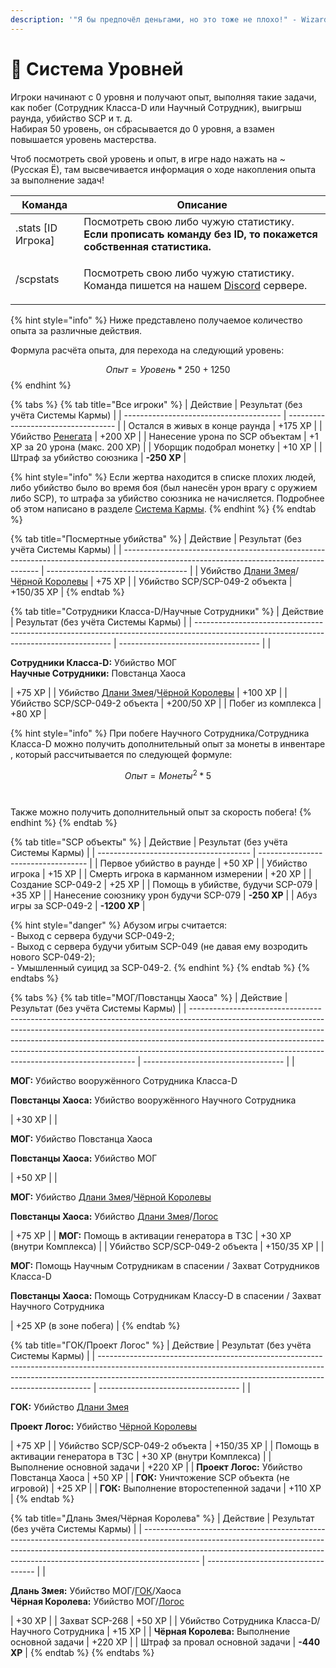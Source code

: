 ```yaml
---
description: '"Я бы предпочёл деньгами, но это тоже не плохо!" - Wizardry 8 (Перевод "Бука")'
---
```


# 💎 Система Уровней

Игроки начинают с 0 уровня и получают опыт, выполняя такие задачи, как побег (Сотрудник Класса-D или Научный Сотрудник), выигрыш раунда, убийство SCP и т. д.\
Набирая 50 уровень, он сбрасывается до 0 уровня, а взамен повышается уровень мастерства.

Чтоб посмотреть свой уровень и опыт, в игре надо нажать на \~ (Русская Ё), там высвечивается информация о ходе накопления опыта за выполнение задач!

| Команда             | Описание                                                                                                                                       |
| ------------------- | ---------------------------------------------------------------------------------------------------------------------------------------------- |
| .stats \[ID Игрока] | Посмотреть свою либо чужую статистику. **Если прописать команду без ID, то покажется собственная статистика.**                                 |
| /scpstats           | <p>Посмотреть свою либо чужую статистику.<br>Команда пишется на нашем <a href="https://discord.com/invite/376sEKP2tX">Discord</a> сервере.</p> |

{% hint style="info" %}
Ниже представлено получаемое количество опыта за различные действия.

Формула расчёта опыта, для перехода на следующий уровень:

$$Опыт = Уровень * 250 + 1250$$
{% endhint %}

{% tabs %}
{% tab title="Все игроки" %}
| Действие                                | Результат (без учёта Системы Кармы) |
| --------------------------------------- | ----------------------------------- |
| Остался в живых в конце раунда          | +175 XP                             |
| Убийство [Ренегата](mechanics/other.md) | +200 XP                             |
| Нанесение урона по SCP объектам         | +1 ХР за 20 урона (макс. 200 XP)    |
| Уборщик подобрал монетку                | +10 XP                              |
| Штраф за убийство союзника              | **-250 XP**                         |

{% hint style="info" %}
Если жертва находится в списке плохих людей, либо убийство было во время боя (был нанесён урон врагу с оружием либо SCP), то штрафа за убийство союзника не начисляется. Подробнее об этом написано в разделе [Система Кармы](karma-system.md).
{% endhint %}
{% endtab %}

{% tab title="Посмертные убийства" %}
| Действие                                                                                                                                | Результат (без учёта Системы Кармы) |
| --------------------------------------------------------------------------------------------------------------------------------------- | ----------------------------------- |
| Убийство [Длани Змея](../custom-classes/custom-teams/serpents-hand.md)/[Чёрной Королевы](../custom-classes/custom-teams/black-queen.md) | +75 XP                              |
| Убийство SCP/SCP-049-2 объекта                                                                                                          | +150/35 XP                          |
{% endtab %}

{% tab title="Сотрудники Класса-D/Научные Сотрудники" %}
| Действие                                                                                                                                | Результат (без учёта Системы Кармы) |
| --------------------------------------------------------------------------------------------------------------------------------------- | ----------------------------------- |
| <p><strong>Сотрудники Класса-D:</strong> Убийство МОГ<br><strong>Научные Сотрудники:</strong> Повстанца Хаоса</p>                       | +75 XP                              |
| Убийство [Длани Змея](../custom-classes/custom-teams/serpents-hand.md)/[Чёрной Королевы](../custom-classes/custom-teams/black-queen.md) | +100 XP                             |
| Убийство SCP/SCP-049-2 объекта                                                                                                          | +200/50 XP                          |
| Побег из комплекса                                                                                                                      | +80 XP                              |

{% hint style="info" %}
При побеге Научного Сотрудника/Сотрудника Класса-D можно получить дополнительный опыт за монеты в инвентаре , который рассчитывается по следующей формуле:

$$Опыт = Монеты ^ 2 * 5$$\
\
Также можно получить дополнительный опыт за скорость побега!
{% endhint %}
{% endtab %}

{% tab title="SCP объекты" %}
| Действие                               | Результат (без учёта Системы Кармы) |
| -------------------------------------- | ----------------------------------- |
| Первое убийство в раунде               | +50 XP                              |
| Убийство игрока                        | +15 XP                              |
| Смерть игрока в карманном измерении    | +20 XP                              |
| Создание SCP-049-2                     | +25 XP                              |
| Помощь в убийстве, будучи SCP-079      | +35 XP                              |
| Нанесение союзнику урон будучи SCP-079 | **-250 XP**                         |
| Абуз игры за SCP-049-2                 | **-1200 XP**                        |

{% hint style="danger" %}
Абузом игры считается:\
\- Выход с сервера будучи SCP-049-2;\
\- Выход с сервера будучи убитым SCP-049 (не давая ему возродить нового SCP-049-2);\
\- Умышленный суицид за SCP-049-2.
{% endhint %}
{% endtab %}
{% endtabs %}

{% tabs %}
{% tab title="МОГ/Повстанцы Хаоса" %}
| Действие                                                                                                                                                                                                                                                                                                                                                                                 | Результат (без учёта Системы Кармы) |
| ---------------------------------------------------------------------------------------------------------------------------------------------------------------------------------------------------------------------------------------------------------------------------------------------------------------------------------------------------------------------------------------- | ----------------------------------- |
| <p><strong>МОГ:</strong> Убийство вооружённого Сотрудника Класса-D</p><p><strong>Повстанцы Хаоса:</strong> Убийство вооружённого Научного Сотрудника</p>                                                                                                                                                                                                                                 | +30 XP                              |
| <p><strong>МОГ:</strong> Убийство Повстанца Хаоса</p><p><strong>Повстанцы Хаоса:</strong> Убийство МОГ</p>                                                                                                                                                                                                                                                                               | +50 XP                              |
| <p><strong>МОГ:</strong> Убийство <a href="../custom-classes/custom-teams/serpents-hand.md">Длани Змея</a>/<a href="../custom-classes/custom-teams/black-queen.md">Чёрной Королевы</a></p><p><strong>Повстанцы Хаоса:</strong> Убийство <a href="../custom-classes/custom-teams/serpents-hand.md">Длани Змея</a>/<a href="../custom-classes/custom-teams/project-logos.md">Логос</a></p> | +75 XP                              |
| **МОГ:** Помощь в активации генератора в ТЗС                                                                                                                                                                                                                                                                                                                                             | +30 XP (внутри Комплекса)           |
| Убийство SCP/SCP-049-2 объекта                                                                                                                                                                                                                                                                                                                                                           | +150/35 XP                          |
| <p><strong>МОГ:</strong> Помощь Научным Сотрудникам в спасении / Захват Сотрудников Класса-D</p><p><strong>Повстанцы Хаоса:</strong> Помощь Сотрудникам Классу-D в спасении / Захват Научного Сотрудника</p>                                                                                                                                                                             | +25 XP (в зоне побега)              |
{% endtab %}

{% tab title="ГОК/Проект Логос" %}
| Действие                                                                                                                                                                                                                                 | Результат (без учёта Системы Кармы) |
| ---------------------------------------------------------------------------------------------------------------------------------------------------------------------------------------------------------------------------------------- | ----------------------------------- |
| <p><strong>ГОК:</strong> Убийство <a href="../custom-classes/custom-teams/serpents-hand.md">Длани Змея</a></p><p><strong>Проект Логос:</strong> Убийство <a href="../custom-classes/custom-teams/black-queen.md">Чёрной Королевы</a></p> | +75 XP                              |
| Убийство SCP/SCP-049-2 объекта                                                                                                                                                                                                           | +150/35 XP                          |
| Помощь в активации генератора в ТЗС                                                                                                                                                                                                      | +30 XP (внутри Комплекса)           |
| Выполнение основной задачи                                                                                                                                                                                                               | +220 XP                             |
| **Проект Логос:** Убийство Повстанца Хаоса                                                                                                                                                                                               | +50 XP                              |
| **ГОК:** Уничтожение SCP объекта (не игровой)                                                                                                                                                                                            | +25 XP                              |
| **ГОК:** Выполнение второстепенной задачи                                                                                                                                                                                                | +110 XP                             |
{% endtab %}

{% tab title="Длань Змея/Чёрная Королева" %}
| Действие                                                                                                                                                                                                                                                 | Результат (без учёта Системы Кармы) |
| -------------------------------------------------------------------------------------------------------------------------------------------------------------------------------------------------------------------------------------------------------- | ----------------------------------- |
| <p><strong>Длань Змея:</strong> Убийство МОГ/<a href="../custom-classes/custom-teams/global-occult-coalition.md">ГОК</a>/Хаоса<br><strong>Чёрная Королева:</strong> Убийство МОГ/<a href="../custom-classes/custom-teams/project-logos.md">Логос</a></p> | +30 XP                              |
| Захват SCP-268                                                                                                                                                                                                                                           | +50 XP                              |
| Убийство Сотрудника Класса-D/Научного Сотрудника                                                                                                                                                                                                         | +15 XP                              |
| **Чёрная Королева:** Выполнение основной задачи                                                                                                                                                                                                          | +220 XP                             |
| Штраф за провал основной задачи                                                                                                                                                                                                                          | **-440 XP**                         |
{% endtab %}
{% endtabs %}
